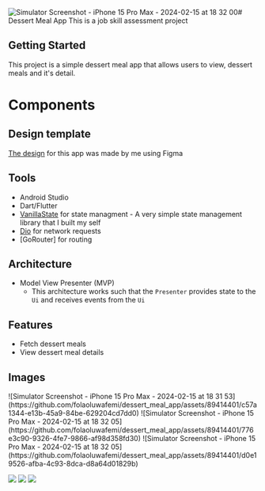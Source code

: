 ![Simulator Screenshot - iPhone 15 Pro Max - 2024-02-15 at 18 32 00](https://github.com/folaoluwafemi/dessert_meal_app/assets/89414401/05e5801b-26e5-46cd-ae8d-d6802dde8e2a)# Dessert Meal App
This is a job skill assessment project

## Getting Started
This project is a simple dessert meal app that allows users to view, dessert meals and it's detail.

# Components
## Design template
[The design](https://www.figma.com/file/EOFJybVuPB3tWMAFQJ2kq6/Dessert-Meal-App?type=design&node-id=0%3A1&mode=design&t=a70BE28sMnBawrzk-1)
for this app was made by me using Figma 

## Tools
- Android Studio
- Dart/Flutter
- [VanillaState](https://pub.dev/packages/vanilla_state) for state managment - A very simple state management library that I built my self
- [Dio](https://pub.dev/packages/dio) for network requests
- [GoRouter] for routing

## Architecture
- Model View Presenter (MVP)
  - This architecture works such that the `Presenter` provides state to the `Ui` and receives events from the `Ui`

## Features
- Fetch dessert meals
- View dessert meal details

## Images
<p>
   ![Simulator Screenshot - iPhone 15 Pro Max - 2024-02-15 at 18 31 53](https://github.com/folaoluwafemi/dessert_meal_app/assets/89414401/c57a1344-e13b-45a9-84be-629204cd7dd0)
  ![Simulator Screenshot - iPhone 15 Pro Max - 2024-02-15 at 18 32 05](https://github.com/folaoluwafemi/dessert_meal_app/assets/89414401/776e3c90-9326-4fe7-9866-af98d358fd30)
  ![Simulator Screenshot - iPhone 15 Pro Max - 2024-02-15 at 18 32 05](https://github.com/folaoluwafemi/dessert_meal_app/assets/89414401/d0e19526-afba-4c93-8dca-d8a64d01829b)
  </p>
<p>
 <img src="https://github.com/folaoluwafemi/dessert_meal_app/assets/89414401/c57a1344-e13b-45a9-84be-629204cd7dd0"></img>
 <img src="https://github.com/folaoluwafemi/dessert_meal_app/assets/89414401/776e3c90-9326-4fe7-9866-af98d358fd30"></img>
 <img src="https://github.com/folaoluwafemi/dessert_meal_app/assets/89414401/d0e19526-afba-4c93-8dca-d8a64d01829b"></img>
</p>




